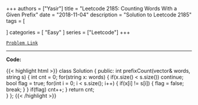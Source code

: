 
+++
authors = ["Yasir"]
title = "Leetcode 2185: Counting Words With a Given Prefix"
date = "2018-11-04"
description = "Solution to Leetcode 2185"
tags = [
    
]
categories = [
    "Easy"
]
series = ["Leetcode"]
+++



[`Problem Link`](https://leetcode.com/problems/counting-words-with-a-given-prefix/description/)

---

**Code:**

{{< highlight html >}}
class Solution {
public:
    int prefixCount(vector<string>& words, string s) {
        int cnt = 0;
        for(string x: words) {
            if(x.size() < s.size()) continue;
            bool flag = true;
            for(int i = 0; i < s.size(); i++) {
                if(x[i] != s[i]) {
                    flag = false;
                    break;
                }
            }
            if(flag) cnt++;
        }
        return cnt;        
    }
};
{{< /highlight >}}

